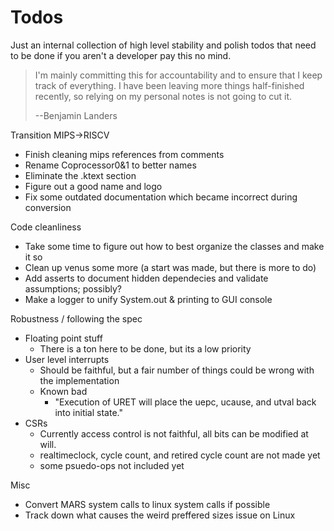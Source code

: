 # Todos

Just an internal collection of high level stability and polish todos  that need to be
done if you aren't a developer pay this no mind.

> I'm mainly committing this for accountability and to ensure that I keep track of
> everything. I have been leaving more things half-finished recently, so relying on
> my personal notes is not going to cut it.
> 
>  --Benjamin Landers

Transition MIPS->RISCV
  - Finish cleaning mips references from comments
  - Rename Coprocessor0&1 to better names
  - Eliminate the .ktext section
  - Figure out a good name and logo
  - Fix some outdated documentation which became incorrect during conversion

Code cleanliness
  - Take some time to figure out how to best organize the classes and make it so
  - Clean up venus some more (a start was made, but there is more to do)
  - Add asserts to document hidden dependecies and validate assumptions; possibly?
  - Make a logger to unify System.out & printing to GUI console

Robustness / following the spec
  - Floating point stuff
    - There is a ton here to be done, but its a low priority
  - User level interrupts
    - Should be faithful, but a fair number of things could be wrong with the implementation 
    - Known bad
      - "Execution of URET will place the uepc, ucause, and utval back into initial state."
  - CSRs 
    - Currently access control is not faithful, all bits can be modified at will.
    - realtimeclock, cycle count, and retired cycle count are not made yet
    - some psuedo-ops not included yet

Misc
  - Convert MARS system calls to linux system calls if possible
  - Track down what causes the weird preffered sizes issue on Linux
